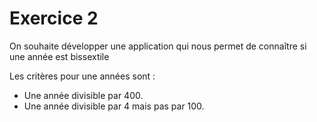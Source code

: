# Exercice 2

On souhaite développer une application qui nous permet de connaître si une année est bissextile

Les critères pour une années sont :

- Une année divisible par 400.
- Une année divisible par 4 mais pas par 100.